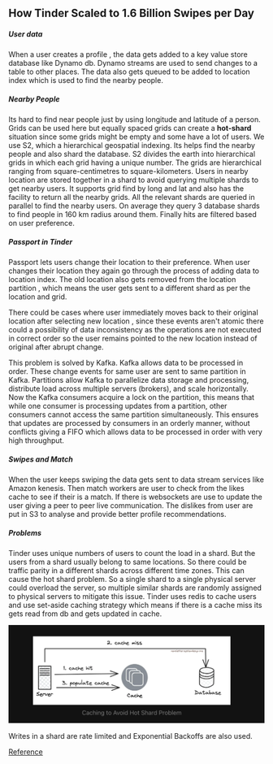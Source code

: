 ## How Tinder Scaled to 1.6 Billion Swipes per Day

##### User data

When a user creates a profile , the data gets added to a key value store database like Dynamo db. Dynamo streams are used to send  changes to a table to other places. 
The data also gets queued to be added to location index which is used to find the nearby people. 

##### Nearby People 

Its hard to find near people just by using longitude and latitude of a person. Grids can be used here but equally spaced grids can create a **hot-shard** situation since some grids might be empty and some have a lot of users.
We use S2, which a hierarchical geospatial indexing. Its helps find the nearby people and also shard the database.
S2 divides the earth into hierarchical grids in which each grid having a unique number. The grids are hierarchical ranging from square-centimetres to square-kilometers. 
Users in nearby location are stored together in a shard to avoid querying multiple shards to get nearby users. It supports grid find by long and lat and also has the facility to return all the nearby grids. 
All the relevant shards are queried in parallel to find the nearby users. On average they query 3 database shards to find people in 160 km radius around them. Finally hits are filtered based on user preference. 

##### Passport in Tinder

Passport lets users change their location to their preference. When user changes their location they again go through the process of adding data to location index. The old location also gets removed from the location partition , which means the user gets sent to a different shard as per the location and grid.

There could be cases where user immediately moves back to their original location after selecting new location , since these events aren't atomic there could a possibility of data inconsistency as the operations are not executed in correct order so the user remains pointed to the new location instead of original after abrupt change. 

This problem is solved by Kafka. Kafka allows data to be processed in order. These change events for same user are sent to same partition in Kafka. Partitions allow Kafka to parallelize data storage and processing, distribute load across multiple servers (brokers), and scale horizontally. Now the Kafka consumers acquire a lock on the partition, this means that while one consumer is processing updates from a partition, other consumers cannot access the same partition simultaneously. This ensures that updates are processed by consumers in an orderly manner, without conflicts giving a FIFO which allows data to be processed in order with very high throughput. 

##### Swipes and Match

When the user keeps swiping the data gets sent to data stream services like Amazon kenesis. Then match workers are user to check from the likes cache to see if their is a match. If there is websockets are use to update the user giving a peer to peer live communication. 
The dislikes from user are put in S3 to analyse and provide better profile recommendations.

##### Problems

Tinder uses unique numbers of users to count the load in a shard. But the users from a shard usually belong to same locations. So there could be traffic parity in a different shards across different time zones. This can cause the hot shard problem. So a single shard to a single physical server could overload the server, so multiple similar shards are randomly assigned to physical servers to mitigate this issue. 
Tinder uses redis to cache users and use set-aside caching strategy which means if there is a cache miss its gets read from db and gets updated in cache.

![alt text](/resources/Screenshot%202024-03-30%20at%2012.14.41%20PM.png)

Writes in a shard are rate limited and Exponential Backoffs are also used.

[Reference](https://newsletter.systemdesign.one/p/tinder-architecture)